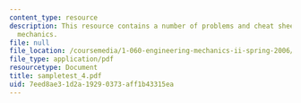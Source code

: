 ```yaml
---
content_type: resource
description: This resource contains a number of problems and cheat sheets on fluid
  mechanics.
file: null
file_location: /coursemedia/1-060-engineering-mechanics-ii-spring-2006/7eed8ae31d2a19290373aff1b43315ea_sampletest_4.pdf
file_type: application/pdf
resourcetype: Document
title: sampletest_4.pdf
uid: 7eed8ae3-1d2a-1929-0373-aff1b43315ea
---
```

